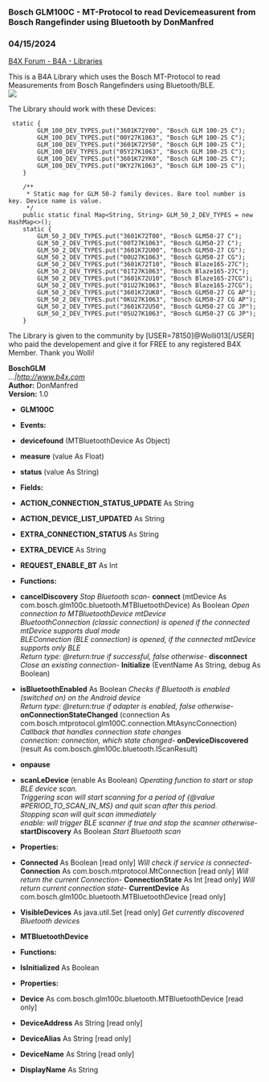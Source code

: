 ### Bosch GLM100C - MT-Protocol to read Devicemeasurent from Bosch Rangefinder using Bluetooth by DonManfred
### 04/15/2024
[B4X Forum - B4A - Libraries](https://www.b4x.com/android/forum/threads/160495/)

This is a B4A Library which uses the Bosch MT-Protocol to read Measurements from Bosch Rangefinders using Bluetooth/BLE.  
![](https://snapshots.basic4android.de/firefox_jxKwZ9fDUb.png)  
  
The Library should work with these Devices:  
  

```B4X
 static {  
        GLM_100_DEV_TYPES.put("3601K72Y00", "Bosch GLM 100-25 C");  
        GLM_100_DEV_TYPES.put("00Y27K1063", "Bosch GLM 100-25 C");  
        GLM_100_DEV_TYPES.put("3601K72Y50", "Bosch GLM 100-25 C");  
        GLM_100_DEV_TYPES.put("05Y27K1063", "Bosch GLM 100-25 C");  
        GLM_100_DEV_TYPES.put("3601K72YK0", "Bosch GLM 100-25 C");  
        GLM_100_DEV_TYPES.put("0KY27K1063", "Bosch GLM 100-25 C");  
    }  
  
    /**  
     * Static map for GLM 50-2 family devices. Bare tool number is key. Device name is value.  
     */  
    public static final Map<String, String> GLM_50_2_DEV_TYPES = new HashMap<>();  
    static {  
        GLM_50_2_DEV_TYPES.put("3601K72T00", "Bosch GLM50-27 C");  
        GLM_50_2_DEV_TYPES.put("00T27K1063", "Bosch GLM50-27 C");  
        GLM_50_2_DEV_TYPES.put("3601K72U00", "Bosch GLM50-27 CG");  
        GLM_50_2_DEV_TYPES.put("00U27K1063", "Bosch GLM50-27 CG");  
        GLM_50_2_DEV_TYPES.put("3601K72T10", "Bosch Blaze165-27C");  
        GLM_50_2_DEV_TYPES.put("01T27K1063", "Bosch Blaze165-27C");  
        GLM_50_2_DEV_TYPES.put("3601K72U10", "Bosch Blaze165-27CG");  
        GLM_50_2_DEV_TYPES.put("01U27K1063", "Bosch Blaze165-27CG");  
        GLM_50_2_DEV_TYPES.put("3601K72UK0", "Bosch GLM50-27 CG AP");  
        GLM_50_2_DEV_TYPES.put("0KU27K1063", "Bosch GLM50-27 CG AP");  
        GLM_50_2_DEV_TYPES.put("3601K72U50", "Bosch GLM50-27 CG JP");  
        GLM_50_2_DEV_TYPES.put("05U27K1063", "Bosch GLM50-27 CG JP");  
    }
```

  
  
The Library is given to the community by [USER=78150]@Wolli013[/USER] who paid the developement and give it for FREE to any registered B4X Member. Thank you Wolli!  
  
**BoschGLM**  
*…|<http://www.b4x.com>*  
**Author:** DonManfred  
**Version:** 1.0  

- **GLM100C**

- **Events:**

- **devicefound** (MTBluetoothDevice As Object)
- **measure** (value As Float)
- **status** (value As String)

- **Fields:**

- **ACTION\_CONNECTION\_STATUS\_UPDATE** As String
- **ACTION\_DEVICE\_LIST\_UPDATED** As String
- **EXTRA\_CONNECTION\_STATUS** As String
- **EXTRA\_DEVICE** As String
- **REQUEST\_ENABLE\_BT** As Int

- **Functions:**

- **cancelDiscovery**
*Stop Bluetooth scan*- **connect** (mtDevice As com.bosch.glm100c.bluetooth.MTBluetoothDevice) As Boolean
*Open connection to MTBluetoothDevice mtDevice  
 BluetoothConnection (classic connection) is opened if the connected mtDevice supports dual mode  
 BLEConnection (BLE connection) is opened, if the connected mtDevice supports only BLE  
 Return type: @return:true if successful, false otherwise*- **disconnect**
*Close an existing connection*- **Initialize** (EventName As String, debug As Boolean)
- **isBluetoothEnabled** As Boolean
*Checks if Bluetooth is enabled (switched on) on the Android device  
 Return type: @return:true if adapter is enabled, false otherwise*- **onConnectionStateChanged** (connection As com.bosch.mtprotocol.glm100C.connection.MtAsyncConnection)
*Callback that handles connection state changes  
 connection: connection, which state changed*- **onDeviceDiscovered** (result As com.bosch.glm100c.bluetooth.IScanResult)
- **onpause**
- **scanLeDevice** (enable As Boolean)
*Operating function to start or stop BLE device scan.  
 Triggering scan will start scanning for a period of {@value #PERIOD\_TO\_SCAN\_IN\_MS} and quit scan after this period.  
 Stopping scan will quit scan immediately  
 enable: will trigger BLE scanner if true and stop the scanner otherwise*- **startDiscovery** As Boolean
*Start Bluetooth scan*
- **Properties:**

- **Connected** As Boolean [read only]
*Will check if service is connected*- **Connection** As com.bosch.mtprotocol.MtConnection [read only]
*Will return the current Connection*- **ConnectionState** As Int [read only]
*Will return current connection state*- **CurrentDevice** As com.bosch.glm100c.bluetooth.MTBluetoothDevice [read only]
- **VisibleDevices** As java.util.Set [read only]
*Get currently discovered Bluetooth devices*
- **MTBluetoothDevice**

- **Functions:**

- **IsInitialized** As Boolean

- **Properties:**

- **Device** As com.bosch.glm100c.bluetooth.MTBluetoothDevice [read only]
- **DeviceAddress** As String [read only]
- **DeviceAlias** As String [read only]
- **DeviceName** As String [read only]
- **DisplayName** As String